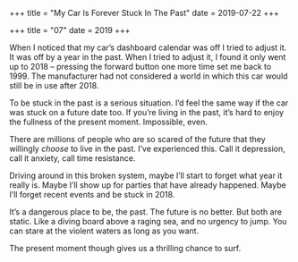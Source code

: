 +++
title = "My Car Is Forever Stuck In The Past"
date = 2019-07-22
+++

+++
title = "07"
date = 2019
+++

When I noticed that my car’s dashboard calendar was off I tried to adjust it. It was off by a year in the past. When I tried to adjust it, I found it only went up to 2018 &#8211; pressing the forward button one more time set me back to 1999. The manufacturer had not considered a world in which this car would still be in use after 2018. 

To be stuck in the past is a serious situation. I&#8217;d feel the same way if the car was stuck on a future date too. If you&#8217;re living in the past, it&#8217;s hard to enjoy the fullness of the present moment. Impossible, even. 

There are millions of people who are so scared of the future that they willingly _choose_ to live in the past. I&#8217;ve experienced this. Call it depression, call it anxiety, call time resistance. 

Driving around in this broken system, maybe I&#8217;ll start to forget what year it really is. Maybe I&#8217;ll show up for parties that have already happened. Maybe I&#8217;ll forget recent events and be stuck in 2018. 

It&#8217;s a dangerous place to be, the past. The future is no better. But both are static. Like a diving board above a raging sea, and no urgency to jump. You can stare at the violent waters as long as you want. 

The present moment though gives us a thrilling chance to surf.